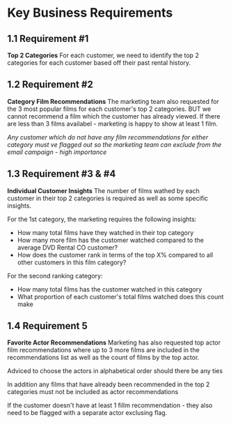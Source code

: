 # Key Business Requirements

## 1.1 Requirement #1



**Top 2 Categories** For each customer, we need to identify the top 2 categories for each customer based off their past rental history. 

## 1.2 Requirement #2

**Category Film Recommendations**  The marketing team also requested for the 3 most popular films for each customer's top 2 categories. BUT we cannot recommend a film which the customer has already viewed. If there are less than 3 films availabel - marketing is happy to show at least 1 film. 

*Any customer which do not have any film recommendations for either category must ve flagged out so the marketing team can exclude from the email campaign - high importance*

## 1.3 Requirement #3 & #4

**Individual Customer Insights** The number of films wathed by each customer in their top 2 categories is required as well as some specific insights.

For the 1st category, the marketing requires the following insights:

- How many total films have they watched in their top category
- How many more film has the customer watched compared to the average DVD Rental CO customer?
- How does the customer rank in terms of the top X% compared to all other customers in this film category?

For the second ranking category:

- How many total films has the customer watched in this category
- What proportion of each customer's total films watched does this count make

## 1.4 Requirement 5

**Favorite Actor Recommendations** Marketing has also requested top actor film recommendations where up to 3 more films are included in the recommendations list as well as the count of films by the top actor. 

Adviced to choose the actors in alphabetical order should there be any ties

In addition any films that have already been recommended in the top 2 categories must not be included as actor recommendations

If the customer doesn't have at least 1 fillm recommendation - they also need to be flagged with a separate actor exclusing flag. 

